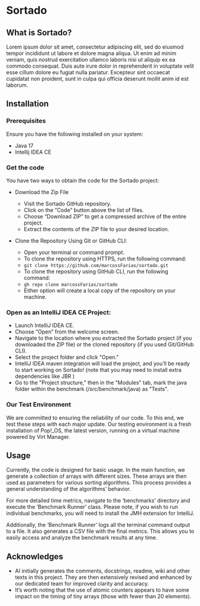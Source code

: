# Sortado


## What is Sortado? 
Lorem ipsum dolor sit amet, consectetur adipiscing elit, sed do eiusmod tempor incididunt ut labore et dolore magna aliqua. Ut enim ad minim veniam, quis nostrud exercitation ullamco laboris nisi ut aliquip ex ea commodo consequat. Duis aute irure dolor in reprehenderit in voluptate velit esse cillum dolore eu fugiat nulla pariatur. Excepteur sint occaecat cupidatat non proident, sunt in culpa qui officia deserunt mollit anim id est laborum.


## Installation

### Prerequisites

Ensure you have the following installed on your system:
- Java 17
- Intellij IDEA CE

### Get the code
You have two ways to obtain the code for the Sortado project:
- Download the Zip File
  - Visit the Sortado GitHub repository.
  - Click on the “Code” button above the list of files.
  - Choose “Download ZIP” to get a compressed archive of the entire project.
  - Extract the contents of the ZIP file to your desired location.
  
- Clone the Repository Using Git or GitHub CLI:
  - Open your terminal or command prompt.
  - To clone the repository using HTTPS, run the following command:
  - `git clone https://github.com/marcossFarias/sortado.git`
  - To clone the repository using GitHub CLI, run the following command: 
  - `gh repo clone marcossFarias/sortado`
  - Either option will create a local copy of the repository on your machine.


### Open as an IntelliJ IDEA CE Project:
- Launch IntelliJ IDEA CE.
- Choose “Open” from the welcome screen.
- Navigate to the location where you extracted the Sortado project (if you downloaded the ZIP file) or the cloned repository (if you used Git/GitHub CLI).
- Select the project folder and click "Open."
- IntelliJ IDEA maven integration will load the project, and you’ll be ready to start working on Sortado! (note that you may need to install extra dependencies like JBR )
- Go to the "Project structure," then in the "Modules" tab, mark the java folder within the benchmark (/src/benchmark/java) as "Tests".

### Our Test Environment
We are committed to ensuring the reliability of our code.
To this end, we test these steps with each major update.
Our testing environment is a fresh installation of Pop!_OS, the latest version, running on a virtual machine powered by Virt Manager.



## Usage
Currently, the code is designed for basic usage.
In the main function, we generate a collection of arrays with different sizes.
These arrays are then used as parameters for various sorting algorithms.
This process provides a general understanding of the algorithms’ behavior.

For more detailed time metrics, navigate to the ‘benchmarks’ directory and execute the ‘Benchmark Runner’ class.
Please note, if you wish to run individual benchmarks, you will need to install the JMH extension for IntelliJ.

Additionally, the ‘Benchmark Runner’ logs all the terminal command output to a file.
It also generates a CSV file with the final metrics.
This allows you to easily access and analyze the benchmark results at any time.



## Acknowledges
- AI initially generates the comments, docstrings, readme, wiki and other texts in this project. They are then extensively revised and enhanced by our dedicated team for improved clarity and accuracy.
- It’s worth noting that the use of atomic counters appears to have some impact on the timing of tiny arrays (those with fewer than 20 elements). 